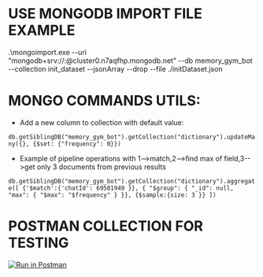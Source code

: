 # USE MONGODB IMPORT FILE EXAMPLE

.\mongoimport.exe --uri "mongodb+srv://<user>:<pwd>@cluster0.n7aqfhp.mongodb.net" --db memory_gym_bot --collection init_dataset --jsonArray --drop --file ./initDataset.json


# MONGO COMMANDS UTILS:

- Add a new column to collection with default value:

`db.getSiblingDB("memory_gym_bot").getCollection("dictionary").updateMany({}, {$set: {"frequency": 0}})`

- Example of pipeline operations with 1-->match,2-->find max of field,3-->get only 3 documents from previous results

`db.getSiblingDB("memory_gym_bot").getCollection("dictionary").aggregate([
{'$match':{'chatId': 69501949 }},
{ "$group":
{
"_id": null,
"max": { "$max": "$frequency" }
}},
{$sample:{size: 3 }}
])`

# POSTMAN COLLECTION FOR TESTING
[![Run in Postman](https://run.pstmn.io/button.svg)](https://app.getpostman.com/run-collection/16175024-eb355b57-e409-402e-b328-1cdfab803eb9?action=collection%2Ffork&collection-url=entityId%3D16175024-eb355b57-e409-402e-b328-1cdfab803eb9%26entityType%3Dcollection%26workspaceId%3D6423365e-5880-4765-8190-40a7a97d32a5#?env%5Blocal_telegram_bot%5D=W3sia2V5IjoiYmFzZVVybCIsInZhbHVlIjoiaHR0cDovL2xvY2FsaG9zdDo4MDgwIiwiZW5hYmxlZCI6dHJ1ZSwidHlwZSI6ImRlZmF1bHQifV0=)
